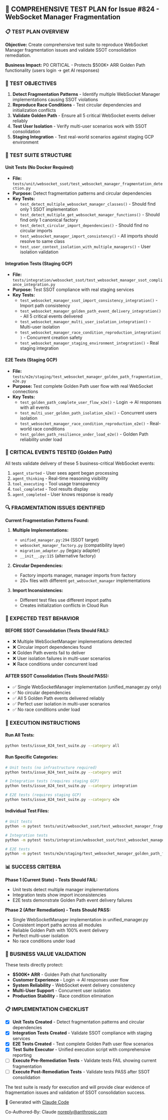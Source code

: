 ## 🧪 COMPREHENSIVE TEST PLAN for Issue #824 - WebSocket Manager Fragmentation

### 📋 TEST PLAN OVERVIEW

**Objective:** Create comprehensive test suite to reproduce WebSocket Manager fragmentation issues and validate SSOT consolidation remediation.

**Business Impact:** P0 CRITICAL - Protects $500K+ ARR Golden Path functionality (users login → get AI responses)

### 🎯 TEST OBJECTIVES

1. **Detect Fragmentation Patterns** - Identify multiple WebSocket Manager implementations causing SSOT violations
2. **Reproduce Race Conditions** - Test circular dependencies and initialization conflicts
3. **Validate Golden Path** - Ensure all 5 critical WebSocket events deliver reliably
4. **Test User Isolation** - Verify multi-user scenarios work with SSOT consolidation
5. **Staging Integration** - Test real-world scenarios against staging GCP environment

### 📁 TEST SUITE STRUCTURE

#### **Unit Tests** (No Docker Required)
- **File:** `tests/unit/websocket_ssot/test_websocket_manager_fragmentation_detection.py`
- **Purpose:** Detect fragmentation patterns and circular dependencies
- **Key Tests:**
  - `test_detect_multiple_websocket_manager_classes()` - Should find only 1 SSOT implementation
  - `test_detect_multiple_get_websocket_manager_functions()` - Should find only 1 canonical factory
  - `test_detect_circular_import_dependencies()` - Should find no circular imports
  - `test_websocket_manager_import_consistency()` - All imports should resolve to same class
  - `test_user_context_isolation_with_multiple_managers()` - User isolation validation

#### **Integration Tests** (Staging GCP)
- **File:** `tests/integration/websocket_ssot/test_websocket_manager_ssot_compliance_integration.py`
- **Purpose:** Test SSOT compliance with real staging services
- **Key Tests:**
  - `test_websocket_manager_ssot_import_consistency_integration()` - Import path consistency
  - `test_websocket_manager_golden_path_event_delivery_integration()` - All 5 critical events delivered
  - `test_websocket_manager_multi_user_isolation_integration()` - Multi-user isolation
  - `test_websocket_manager_race_condition_reproduction_integration()` - Concurrent creation safety
  - `test_websocket_manager_staging_environment_integration()` - Real staging integration

#### **E2E Tests** (Staging GCP)
- **File:** `tests/e2e/staging/test_websocket_manager_golden_path_fragmentation_e2e.py`
- **Purpose:** Test complete Golden Path user flow with real WebSocket connections
- **Key Tests:**
  - `test_golden_path_complete_user_flow_e2e()` - Login → AI responses with all events
  - `test_multi_user_golden_path_isolation_e2e()` - Concurrent users isolation
  - `test_websocket_manager_race_condition_reproduction_e2e()` - Real-world race conditions
  - `test_golden_path_resilience_under_load_e2e()` - Golden Path reliability under load

### 🎯 CRITICAL EVENTS TESTED (Golden Path)

All tests validate delivery of these 5 business-critical WebSocket events:

1. `agent_started` - User sees agent began processing
2. `agent_thinking` - Real-time reasoning visibility
3. `tool_executing` - Tool usage transparency
4. `tool_completed` - Tool results display
5. `agent_completed` - User knows response is ready

### 🔍 FRAGMENTATION ISSUES IDENTIFIED

**Current Fragmentation Patterns Found:**
1. **Multiple Implementations:**
   - `unified_manager.py:294` (SSOT target)
   - `websocket_manager_factory.py` (compatibility layer)
   - `migration_adapter.py` (legacy adapter)
   - `__init__.py:115` (alternative factory)

2. **Circular Dependencies:**
   - Factory imports manager, manager imports from factory
   - 20+ files with different `get_websocket_manager` implementations

3. **Import Inconsistencies:**
   - Different test files use different import paths
   - Creates initialization conflicts in Cloud Run

### 🎲 EXPECTED TEST BEHAVIOR

#### **BEFORE SSOT Consolidation** (Tests Should FAIL):
- ❌ Multiple WebSocketManager implementations detected
- ❌ Circular import dependencies found
- ❌ Golden Path events fail to deliver
- ❌ User isolation failures in multi-user scenarios
- ❌ Race conditions under concurrent load

#### **AFTER SSOT Consolidation** (Tests Should PASS):
- ✅ Single WebSocketManager implementation (unified_manager.py only)
- ✅ No circular dependencies
- ✅ All 5 Golden Path events delivered reliably
- ✅ Perfect user isolation in multi-user scenarios
- ✅ No race conditions under load

### 🚀 EXECUTION INSTRUCTIONS

#### **Run All Tests:**
```bash
python tests/issue_824_test_suite.py --category all
```

#### **Run Specific Categories:**
```bash
# Unit tests (no infrastructure required)
python tests/issue_824_test_suite.py --category unit

# Integration tests (requires staging GCP)
python tests/issue_824_test_suite.py --category integration

# E2E tests (requires staging GCP)
python tests/issue_824_test_suite.py --category e2e
```

#### **Individual Test Files:**
```bash
# Unit tests
python -m pytest tests/unit/websocket_ssot/test_websocket_manager_fragmentation_detection.py -v

# Integration tests
python -m pytest tests/integration/websocket_ssot/test_websocket_manager_ssot_compliance_integration.py -v

# E2E tests
python -m pytest tests/e2e/staging/test_websocket_manager_golden_path_fragmentation_e2e.py -v --asyncio-mode=auto
```

### 📊 SUCCESS CRITERIA

**Phase 1 (Current State) - Tests Should FAIL:**
- Unit tests detect multiple manager implementations
- Integration tests show import inconsistencies
- E2E tests demonstrate Golden Path event delivery failures

**Phase 2 (After Remediation) - Tests Should PASS:**
- Single WebSocketManager implementation in unified_manager.py
- Consistent import paths across all modules
- Reliable Golden Path with 100% event delivery
- Perfect multi-user isolation
- No race conditions under load

### 🎯 BUSINESS VALUE VALIDATION

These tests directly protect:
- **$500K+ ARR** - Golden Path chat functionality
- **Customer Experience** - Login → AI responses user flow
- **System Reliability** - WebSocket event delivery consistency
- **Multi-User Support** - Concurrent user isolation
- **Production Stability** - Race condition elimination

### 📋 IMPLEMENTATION CHECKLIST

- [x] **Unit Tests Created** - Detect fragmentation patterns and circular dependencies
- [x] **Integration Tests Created** - Validate SSOT compliance with staging services
- [x] **E2E Tests Created** - Test complete Golden Path user flow scenarios
- [x] **Test Suite Executor** - Unified execution script with comprehensive reporting
- [ ] **Execute Pre-Remediation Tests** - Validate tests FAIL showing current fragmentation
- [ ] **Execute Post-Remediation Tests** - Validate tests PASS after SSOT consolidation

The test suite is ready for execution and will provide clear evidence of fragmentation issues and validation of SSOT consolidation success.

🤖 Generated with [Claude Code](https://claude.ai/code)

Co-Authored-By: Claude <noreply@anthropic.com>